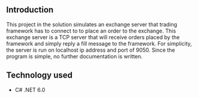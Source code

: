 ﻿## Introduction
This project in the solution simulates an exchange server that trading framework has to connect to to place an order to the exchange. This exchange server is a TCP server that will receive orders placed by the framework and simply reply a fill message to the framework. For simplicity, the server is run on localhost ip address and port of 9050. Since the program is simple, no further documentation is written.

## Technology used
- C# .NET 6.0

